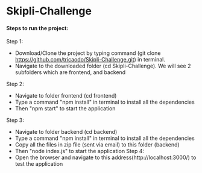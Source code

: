 # Skipli-Challenge

#### Steps to run the project:

 Step 1:
  - Download/Clone the project by typing command (git clone https://github.com/tricaodo/Skipli-Challenge.git) in terminal. 
  - Navigate to the downloaded folder (cd Skipli-Challenge). We will see 2 subfolders which are frontend, and backend
  
 Step 2:
  - Navigate to folder frontend (cd frontend) 
  - Type a command "npm install" in terminal to install all the dependencies
  - Then "npm start" to start the application
  
 Step 3:
  - Navigate to folder backend (cd backend)
  - Type a command "npm install" in terminal to install all the dependencies
  - Copy all the files in zip file (sent via email) to this folder (backend)
  - Then "node index.js" to start the application
 Step 4:
  - Open the browser and navigate to this address(http://localhost:3000/) to test the application
